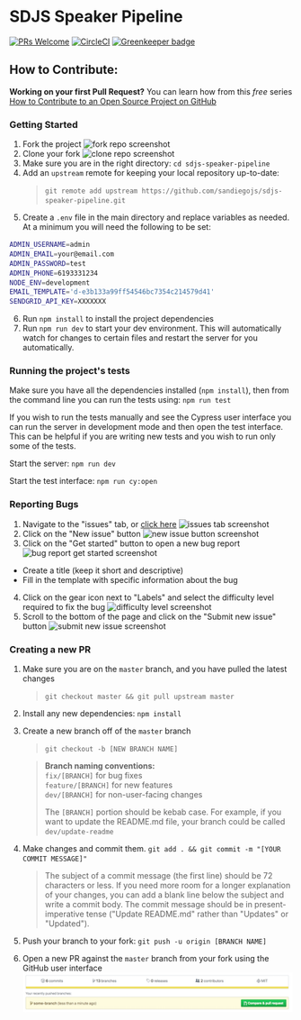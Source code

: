 # SDJS Speaker Pipeline

[![PRs Welcome](https://img.shields.io/badge/PRs-welcome-brightgreen.svg?style=flat-square)](#how-to-contribute) [![CircleCI](https://circleci.com/gh/sandiegojs/sdjs-speaker-pipeline.svg?style=svg)](https://circleci.com/gh/sandiegojs/sdjs-speaker-pipeline) [![Greenkeeper badge](https://badges.greenkeeper.io/sandiegojs/sdjs-speaker-pipeline.svg)](https://greenkeeper.io/)

## How to Contribute:

**Working on your first Pull Request?** You can learn how from this _free_ series [How to Contribute to an Open Source Project on GitHub](https://egghead.io/series/how-to-contribute-to-an-open-source-project-on-github)

### Getting Started

1. Fork the project
![fork repo screenshot](readme-images/button_fork.png)
2. Clone your fork
![clone repo screenshot](readme-images/button_clone-repo.png)
3. Make sure you are in the right directory: `cd sdjs-speaker-pipeline`
4. Add an `upstream` remote for keeping your local repository up-to-date:
   > `git remote add upstream https://github.com/sandiegojs/sdjs-speaker-pipeline.git`
5. Create a `.env` file in the main directory and replace variables as needed. At a minimum you will need the following to be set:

```sh
ADMIN_USERNAME=admin
ADMIN_EMAIL=your@email.com
ADMIN_PASSWORD=test
ADMIN_PHONE=6193331234
NODE_ENV=development
EMAIL_TEMPLATE='d-e3b133a99ff54546bc7354c214579d41'
SENDGRID_API_KEY=XXXXXXX
```

6. Run `npm install` to install the project dependencies
7. Run `npm run dev` to start your dev environment. This will automatically watch for changes to certain files and restart the server for you automatically.

### Running the project's tests

Make sure you have all the dependencies installed (`npm install`), then from the command line you can run the tests using: `npm run test`

If you wish to run the tests manually and see the Cypress user interface you can run the server in development mode and then open the test interface. This can be helpful if you are writing new tests and you wish to run only some of the tests.

Start the server: `npm run dev`

Start the test interface: `npm run cy:open`

### Reporting Bugs

1. Navigate to the "issues" tab, or [click here](https://github.com/sandiegojs/sdjs-speaker-pipeline/issues)
![issues tab screenshot](readme-images/tab_issues.png)
2. Click on the "New issue" button
![new issue button screenshot](readme-images/button_new-issue.png)
3. Click on the "Get started" button to open a new bug report
![bug report get started screenshot](readme-images/button_bug-report-get-started.png)
  - Create a title (keep it short and descriptive)
  - Fill in the template with specific information about the bug
4. Click on the gear icon next to "Labels" and select the difficulty level required to fix the bug
![difficulty level screenshot](readme-images/labels_difficulty-level.png)
5. Scroll to the bottom of the page and click on the "Submit new issue" button
![submit new issue screenshot](readme-images/button_submit-new-issue.png)


### Creating a new PR

1. Make sure you are on the `master` branch, and you have pulled the latest changes

   > `git checkout master && git pull upstream master`

2. Install any new dependencies: `npm install`

3. Create a new branch off of the `master` branch

   > `git checkout -b [NEW BRANCH NAME]`

   > **Branch naming conventions:**  
   > `fix/[BRANCH]` for bug fixes  
   > `feature/[BRANCH]` for new features  
   > `dev/[BRANCH]` for non-user-facing changes  
   >  
   > The `[BRANCH]` portion should be kebab case. For example, if you want to update the README.md file, your branch could be called `dev/update-readme`

4. Make changes and commit them. `git add . && git commit -m "[YOUR COMMIT MESSAGE]"`

   > The subject of a commit message (the first line) should be 72 characters or less. If you need more room for a longer explanation of your changes, you can add a blank line below the subject and write a commit body. The commit message should be in present-imperative tense ("Update README.md" rather than "Updates" or "Updated").

5. Push your branch to your fork: `git push -u origin [BRANCH NAME]`

6. Open a new PR against the `master` branch from your fork using the GitHub user interface
![create pull request screenshot](readme-images/pull-request.png)
